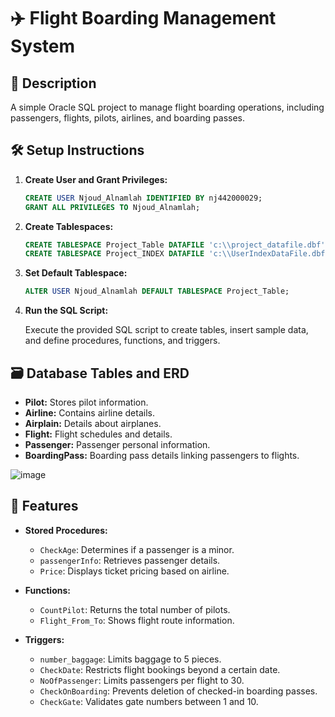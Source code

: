 # ✈️ Flight Boarding Management System

## 📄 Description

A simple Oracle SQL project to manage flight boarding operations, including passengers, flights, pilots, airlines, and boarding passes.

## 🛠️ Setup Instructions

1. **Create User and Grant Privileges:**

   ```sql
   CREATE USER Njoud_Alnamlah IDENTIFIED BY nj442000029;
   GRANT ALL PRIVILEGES TO Njoud_Alnamlah;
   ```

2. **Create Tablespaces:**

   ```sql
   CREATE TABLESPACE Project_Table DATAFILE 'c:\\project_datafile.dbf' SIZE 28M;
   CREATE TABLESPACE Project_INDEX DATAFILE 'c:\\UserIndexDataFile.dbf' SIZE 33M;
   ```

3. **Set Default Tablespace:**

   ```sql
   ALTER USER Njoud_Alnamlah DEFAULT TABLESPACE Project_Table;
   ```

4. **Run the SQL Script:**

   Execute the provided SQL script to create tables, insert sample data, and define procedures, functions, and triggers.

## 🗃️ Database Tables and ERD

- **Pilot:** Stores pilot information.
- **Airline:** Contains airline details.
- **Airplain:** Details about airplanes.
- **Flight:** Flight schedules and details.
- **Passenger:** Passenger personal information.
- **BoardingPass:** Boarding pass details linking passengers to flights.

![image](https://github.com/user-attachments/assets/7303946e-d798-410a-9ad1-ee88fdd86517)

## 🔧 Features

- **Stored Procedures:**
  - `CheckAge`: Determines if a passenger is a minor.
  - `passengerInfo`: Retrieves passenger details.
  - `Price`: Displays ticket pricing based on airline.

- **Functions:**
  - `CountPilot`: Returns the total number of pilots.
  - `Flight_From_To`: Shows flight route information.

- **Triggers:**
  - `number_baggage`: Limits baggage to 5 pieces.
  - `CheckDate`: Restricts flight bookings beyond a certain date.
  - `NoOfPassenger`: Limits passengers per flight to 30.
  - `CheckOnBoarding`: Prevents deletion of checked-in boarding passes.
  - `CheckGate`: Validates gate numbers between 1 and 10.

